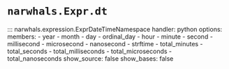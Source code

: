 # `narwhals.Expr.dt`

::: narwhals.expression.ExprDateTimeNamespace
    handler: python
    options:
      members:
        - year
        - month
        - day
        - ordinal_day
        - hour
        - minute
        - second
        - millisecond
        - microsecond
        - nanosecond
        - strftime
        - total_minutes
        - total_seconds
        - total_milliseconds
        - total_microseconds
        - total_nanoseconds
      show_source: false
      show_bases: false
